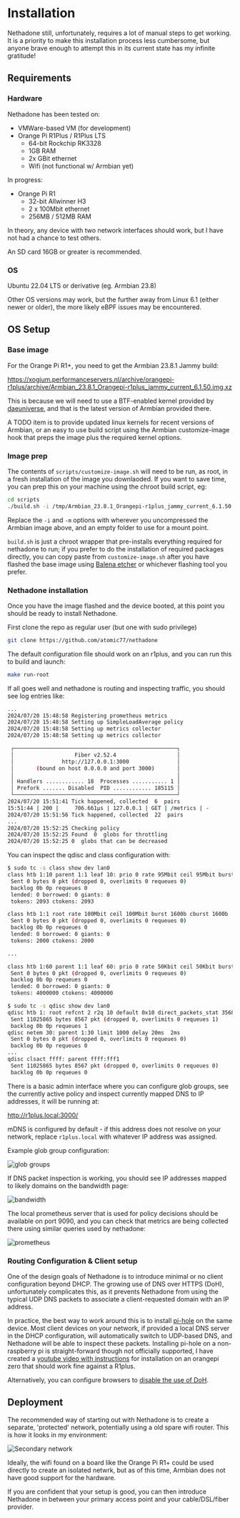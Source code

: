 # Installation

Nethadone still, unfortunately, requires a lot of manual steps to
get working. 
It is a priority to make this installation process less cumbersome,
but anyone brave enough to attempt this in its current state
has my infinite gratitude!

## Requirements 

### Hardware 

Nethadone has been tested on:

* VMWare-based VM (for development)
* Orange Pi R1Plus / R1Plus LTS
    * 64-bit Rockchip RK3328
    * 1GB RAM
    * 2x GBit ethernet
    * Wifi (not functional w/ Armbian yet)

In progress:

* Orange Pi R1
    * 32-bit Allwinner H3
    * 2 x 100Mbit ethernet
    * 256MB / 512MB RAM 

In theory, any device with two network interfaces should work, but I have not had a chance to test others.

An SD card 16GB or greater is recommended.

### OS 

Ubuntu 22.04 LTS or derivative (eg. Armbian 23.8)

Other OS versions may work, but the further away from Linux 
6.1 (either newer or older), the more likely eBPF
issues may be encountered.

## OS Setup

### Base image
For the Orange Pi R1+, you need to get the Armbian 23.8.1 Jammy build:

https://xogium.performanceservers.nl/archive/orangepi-r1plus/archive/Armbian_23.8.1_Orangepi-r1plus_jammy_current_6.1.50.img.xz

This is because we will need to use a BTF-enabled kernel provided
by [daeuniverse](https://github.com/daeuniverse/armbian-btf-kernel),
and that is the latest version of Armbian provided there.

A TODO item is to provide updated linux kernels for recent versions 
of Armbian, or an easy to use build script using the Armbian 
customize-image hook that preps the image plus the required kernel
options. 

### Image prep

The contents of `scripts/customize-image.sh` will need to be run, 
as root, in a fresh installation of the image you downlaoded. 
If you want to save time, you can prep this on your machine using
the chroot build script, eg:

```bash
cd scripts
./build.sh -i /tmp/Armbian_23.8.1_Orangepi-r1plus_jammy_current_6.1.50.img -m ~/mnt
```

Replace the `-i` and `-m` options with wherever you uncompressed the
Armbian image above, and an empty folder to use for a mount point.

`build.sh` is just a chroot wrapper that pre-installs everything
required for nethadone to run; if you prefer to do the installation 
of required packages directly, you can copy paste from 
`customize-image.sh` after you have flashed the base image using 
[Balena etcher](https://etcher.balena.io/) or whichever flashing tool you prefer.

### Nethadone installation

Once you have the image flashed and the device booted, at this 
point you should be ready to install Nethadone.

First clone the repo as regular user (but one with sudo privilege)

```bash
git clone https://github.com/atomic77/nethadone
```

The default configuration file should work on an r1plus, and you
can run this to build and launch:

```bash
make run-root
```


If all goes well and nethadone is routing and inspecting traffic, 
you should see log entries like:

```bash
...
2024/07/20 15:48:58 Registering prometheus metrics
2024/07/20 15:48:58 Setting up SimpleLoadAverage policy
2024/07/20 15:48:58 Setting up metrics collector
2024/07/20 15:48:58 Setting up metrics collector

 ┌───────────────────────────────────────────────────┐
 │                   Fiber v2.52.4                   │
 │               http://127.0.0.1:3000               │
 │       (bound on host 0.0.0.0 and port 3000)       │
 │                                                   │
 │ Handlers ............ 18  Processes ........... 1 │
 │ Prefork ....... Disabled  PID ............ 185115 │
 └───────────────────────────────────────────────────┘
2024/07/20 15:51:41 Tick happened, collected  6  pairs
15:51:44 | 200 |     706.661µs | 127.0.0.1 | GET | /metrics | -
2024/07/20 15:51:56 Tick happened, collected  22  pairs
...
2024/07/20 15:52:25 Checking policy
2024/07/20 15:52:25 Found  0  globs for throttling
2024/07/20 15:52:25 0  globs that can be decreased
```

You can inspect the qdisc and class configuration with:

```bash
$ sudo tc -s class show dev lan0
class htb 1:10 parent 1:1 leaf 10: prio 0 rate 95Mbit ceil 95Mbit burst 1579b cburst 1579b
 Sent 0 bytes 0 pkt (dropped 0, overlimits 0 requeues 0)
 backlog 0b 0p requeues 0
 lended: 0 borrowed: 0 giants: 0
 tokens: 2093 ctokens: 2093

class htb 1:1 root rate 100Mbit ceil 100Mbit burst 1600b cburst 1600b
 Sent 0 bytes 0 pkt (dropped 0, overlimits 0 requeues 0)
 backlog 0b 0p requeues 0
 lended: 0 borrowed: 0 giants: 0
 tokens: 2000 ctokens: 2000

...

class htb 1:60 parent 1:1 leaf 60: prio 0 rate 50Kbit ceil 50Kbit burst 1600b cburst 1600b
 Sent 0 bytes 0 pkt (dropped 0, overlimits 0 requeues 0)
 backlog 0b 0p requeues 0
 lended: 0 borrowed: 0 giants: 0
 tokens: 4000000 ctokens: 4000000

$ sudo tc -s qdisc show dev lan0
qdisc htb 1: root refcnt 2 r2q 10 default 0x10 direct_packets_stat 3568 direct_qlen 1000
 Sent 11025865 bytes 8567 pkt (dropped 0, overlimits 0 requeues 1)
 backlog 0b 0p requeues 1
qdisc netem 30: parent 1:30 limit 1000 delay 20ms  2ms
 Sent 0 bytes 0 pkt (dropped 0, overlimits 0 requeues 0)
 backlog 0b 0p requeues 0
...
qdisc clsact ffff: parent ffff:fff1
 Sent 11025865 bytes 8567 pkt (dropped 0, overlimits 0 requeues 0)
 backlog 0b 0p requeues 0

```

There is a basic admin interface where you can configure glob
groups, see the currently active policy and inspect currently
mapped DNS to IP addresses, it will be running at:

http://r1plus.local:3000/

mDNS is configured by default - if this address does not resolve
on your network, replace `r1plus.local` with whatever IP address
was assigned. 

Example glob group configuration:

![glob groups](glob_groups.png)

If DNS packet inspection is working, you should see IP addresses
mapped to likely domains on the bandwidth page:

![bandwidth](bandwidth.png)

The local prometheus server that is used for policy decisions
should be available on port 9090, and you can check that metrics
are being collected there using similar queries used by nethadone:


![prometheus](prometheus.png)

### Routing Configuration & Client setup

One of the design goals of Nethadone is to introduce minimal or
no client configuration beyond DHCP. The growing use of DNS over
HTTPS (DoH), unfortunately complicates this, as it prevents 
Nethadone from using the typical UDP DNS packets to associate
a client-requested domain with an IP address.

In practice, the best way to work around this is to install 
[pi-hole](https://github.com/pi-hole/pi-hole)
on the same device. Most client devices on your network, if provided
a local DNS server in the DHCP configuration, will automatically
switch to UDP-based DNS, and Nethadone will be able to inspect these
packets. Installing pi-hole on a non-raspberry pi is
straight-forward though not officially supported, I have created a
[youtube video with instructions](https://www.youtube.com/watch?v=m-mIglWyFcs) for installation on an orangepi zero that should work fine against a R1plus.

Alternatively, you can configure browsers to 
[disable the use of DoH](https://www.expressvpn.com/support/troubleshooting/disable-dns-over-https/).


## Deployment

The recommended way of starting out with Nethadone is to create
a separate, 'protected' network, potentially using a old
spare wifi router. This is how it looks in my environment:

![Secondary network](nethadone-secondary-network.drawio.png)

Ideally, the wifi found on a board like the Orange Pi R1+ could
be used directly to create an isolated netwrk, but as of this time, Armbian does not have good support for the hardware. 

If you are confident that your setup is good, you can then introduce Nethadone in between your primary access point and
your cable/DSL/fiber provider.
